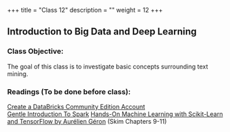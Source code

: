 +++
title = "Class 12"
description = ""
weight = 12
+++

## Introduction to Big Data and Deep Learning

### Class Objective:
The goal of this class is to investigate basic concepts surrounding text mining.

### Readings (To be done before class):
[Create a DataBricks Community Edition Account](https://databricks.com) <br>
[Gentle Introduction To Spark](https://databricks-prod-cloudfront.cloud.databricks.com/public/4027ec902e239c93eaaa8714f173bcfc/346304/2168141618055043/484361/latest.html)
[Hands-On Machine Learning with Scikit-Learn and TensorFlow by Aurélien Géron](http://proquestcombo.safaribooksonline.com.libproxy.rpi.edu/book/programming/9781491962282) (Skim Chapters 9-11)
